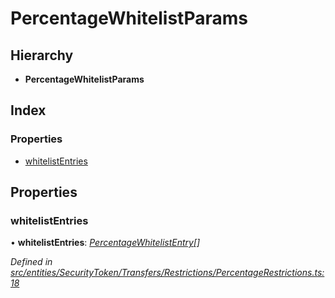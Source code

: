 # PercentageWhitelistParams

## Hierarchy

* **PercentageWhitelistParams**

## Index

### Properties

* [whitelistEntries](_entities_securitytoken_transfers_restrictions_percentagerestrictions_.percentagewhitelistparams.md#whitelistentries)

## Properties

### whitelistEntries

• **whitelistEntries**: [_PercentageWhitelistEntry_](_types_index_.percentagewhitelistentry.md)_\[\]_

_Defined in_ [_src/entities/SecurityToken/Transfers/Restrictions/PercentageRestrictions.ts:18_](https://github.com/PolymathNetwork/polymath-sdk/blob/e8bbc1e/src/entities/SecurityToken/Transfers/Restrictions/PercentageRestrictions.ts#L18)

